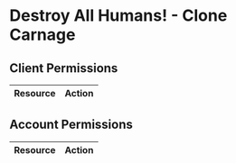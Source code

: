 # Destroy All Humans! - Clone Carnage


## Client Permissions
| Resource | Action |
| -------- | ------ |

## Account Permissions
| Resource | Action |
| -------- | ------ |

